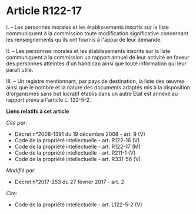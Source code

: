 # Article R122-17

I. – Les personnes morales et les établissements inscrits sur la liste communiquent à la commission toute modification
significative concernant les renseignements qu'ils ont fournis à l'appui de leur demande. 

II. – Les personnes morales et les établissements inscrits sur la liste communiquent à la commission un rapport annuel de
leur activité en faveur des personnes atteintes d'un handicap ainsi que toute information qui leur paraît utile. 

III. – Un registre mentionnant, par pays de destination, la liste des œuvres ainsi que le nombre et la nature des documents
adaptés mis à la disposition d'organismes sans but lucratif établis dans un autre Etat est annexé au rapport prévu à
l'article L. 122-5-2.

**Liens relatifs à cet article**

_Cité par_:

  - Décret n°2008-1391 du 19 décembre 2008 - art. 9 (V)
  - Code de la propriété intellectuelle - art. R122-16 (V)
  - Code de la propriété intellectuelle - art. R122-17 (M)
  - Code de la propriété intellectuelle - art. R211-1 (V)
  - Code de la propriété intellectuelle - art. R331-56 (V)

_Modifié par_:

  - Décret n°2017-253 du 27 février 2017 - art. 2

_Cite_:

  - Code de la propriété intellectuelle - art. L122-5-2 (V)

